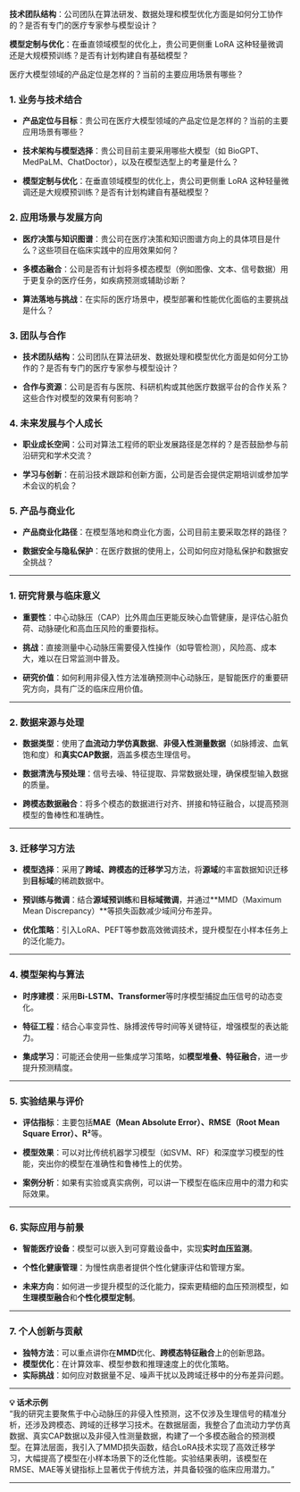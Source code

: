 **技术团队结构**：公司团队在算法研发、数据处理和模型优化方面是如何分工协作的？是否有专门的医疗专家参与模型设计？

**模型定制与优化**：在垂直领域模型的优化上，贵公司更侧重 LoRA 这种轻量微调还是大规模预训练？是否有计划构建自有基础模型？

医疗大模型领域的产品定位是怎样的？当前的主要应用场景有哪些？


### **1. 业务与技术结合**

- **产品定位与目标**：贵公司在医疗大模型领域的产品定位是怎样的？当前的主要应用场景有哪些？
    
- **技术架构与模型选择**：贵公司目前主要采用哪些大模型（如 BioGPT、MedPaLM、ChatDoctor），以及在模型选型上的考量是什么？
    
- **模型定制与优化**：在垂直领域模型的优化上，贵公司更侧重 LoRA 这种轻量微调还是大规模预训练？是否有计划构建自有基础模型？
    

### **2. 应用场景与发展方向**

- **医疗决策与知识图谱**：贵公司在医疗决策和知识图谱方向上的具体项目是什么？这些项目在临床实践中的应用效果如何？
    
- **多模态融合**：公司是否有计划将多模态模型（例如图像、文本、信号数据）用于更复杂的医疗任务，如疾病预测或辅助诊断？
    
- **算法落地与挑战**：在实际的医疗场景中，模型部署和性能优化面临的主要挑战是什么？
    

### **3. 团队与合作**

- **技术团队结构**：公司团队在算法研发、数据处理和模型优化方面是如何分工协作的？是否有专门的医疗专家参与模型设计？
    
- **合作与资源**：公司是否有与医院、科研机构或其他医疗数据平台的合作关系？这些合作对模型的效果有何影响？
    

### **4. 未来发展与个人成长**

- **职业成长空间**：公司对算法工程师的职业发展路径是怎样的？是否鼓励参与前沿研究和学术交流？
    
- **学习与创新**：在前沿技术跟踪和创新方面，公司是否会提供定期培训或参加学术会议的机会？
    

### **5. 产品与商业化**

- **产品商业化路径**：在模型落地和商业化方面，公司目前主要采取怎样的路径？
    
- **数据安全与隐私保护**：在医疗数据的使用上，公司如何应对隐私保护和数据安全挑战？

---

### **1. 研究背景与临床意义**

- **重要性**：中心动脉压（CAP）比外周血压更能反映心血管健康，是评估心脏负荷、动脉硬化和高血压风险的重要指标。
    
- **挑战**：直接测量中心动脉压需要侵入性操作（如导管检测），风险高、成本大，难以在日常监测中普及。
    
- **研究价值**：如何利用非侵入性方法准确预测中心动脉压，是智能医疗的重要研究方向，具有广泛的临床应用价值。
    

---

### **2. 数据来源与处理**

- **数据类型**：使用了**血流动力学仿真数据**、**非侵入性测量数据**（如脉搏波、血氧饱和度）和**真实CAP数据**，涵盖多模态生理信号。
    
- **数据清洗与预处理**：信号去噪、特征提取、异常数据处理，确保模型输入数据的质量。
    
- **跨模态数据融合**：将多个模态的数据进行对齐、拼接和特征融合，以提高预测模型的鲁棒性和准确性。
    

---

### **3. 迁移学习方法**

- **模型选择**：采用了**跨域、跨模态的迁移学习**方法，将**源域**的丰富数据知识迁移到**目标域**的稀疏数据中。
    
- **预训练与微调**：结合**源域预训练**和**目标域微调**，并通过**MMD（Maximum Mean Discrepancy）**等损失函数减少域间分布差异。
    
- **优化策略**：引入LoRA、PEFT等参数高效微调技术，提升模型在小样本任务上的泛化能力。
    

---

### **4. 模型架构与算法**

- **时序建模**：采用**Bi-LSTM、Transformer**等时序模型捕捉血压信号的动态变化。
    
- **特征工程**：结合心率变异性、脉搏波传导时间等关键特征，增强模型的表达能力。
    
- **集成学习**：可能还会使用一些集成学习策略，如**模型堆叠、特征融合**，进一步提升预测精度。

---

### **5. 实验结果与评价**

- **评估指标**：主要包括**MAE（Mean Absolute Error）、RMSE（Root Mean Square Error）、R²**等。
    
- **模型效果**：可以对比传统机器学习模型（如SVM、RF）和深度学习模型的性能，突出你的模型在准确性和鲁棒性上的优势。
    
- **案例分析**：如果有实验或真实病例，可以讲一下模型在临床应用中的潜力和实际效果。

---

### **6. 实际应用与前景**

- **智能医疗设备**：模型可以嵌入到可穿戴设备中，实现**实时血压监测**。
    
- **个性化健康管理**：为慢性病患者提供个性化健康评估和管理方案。
    
- **未来方向**：如何进一步提升模型的泛化能力，探索更精细的血压预测模型，如**生理模型融合**和**个性化模型定制**。

---

### **7. 个人创新与贡献**

- **独特方法**：可以重点讲你在**MMD**优化、**跨模态特征融合**上的创新思路。
- **模型优化**：在计算效率、模型参数和推理速度上的优化策略。
- **实际挑战**：如何应对数据量不足、噪声干扰以及跨域迁移中的分布差异问题。

---

**💡 话术示例**  
“我的研究主要聚焦于中心动脉压的非侵入性预测，这不仅涉及生理信号的精准分析，还涉及跨模态、跨域的迁移学习技术。在数据层面，我整合了血流动力学仿真数据、真实CAP数据以及非侵入性测量数据，构建了一个多模态融合的预测模型。在算法层面，我引入了MMD损失函数，结合LoRA技术实现了高效迁移学习，大幅提高了模型在小样本场景下的泛化性能。实验结果表明，该模型在RMSE、MAE等关键指标上显著优于传统方法，并具备较强的临床应用潜力。”

---

